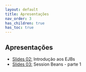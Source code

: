 ```yaml
---
layout: default
title: Apresentações
nav_order: 3
has_children: true
has_toc: true
---
```


## Apresentações

* [Slides 02:](02-introdução/index.html) Introdução aos EJBs
* [Slides 03:](03-session-beans-01/index.html) Session Beans - parte 1